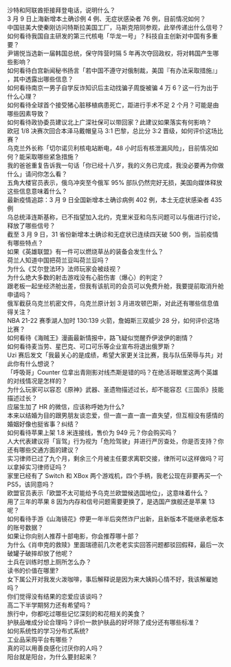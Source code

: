 沙特和阿联酋拒接拜登电话，说明什么？  
3 月 9 日上海新增本土确诊例 4 例、无症状感染者 76 例，目前情况如何？  
中国驻美大使秦刚访问特斯拉美国工厂，马斯克陪同参观，此举传递出什么信号？  
如何看待我国自主研发的第三代核电「华龙一号」？科技自主创新对中国有多重要？  
尹锡悦当选新一届韩国总统，保守阵营时隔 5 年再次夺回政权，将对韩国产生哪些影响？  
如何看待白宫新闻秘书扬言「若中国不遵守对俄制裁，美国『有办法采取措施』」 ，其中透露出哪些信息？  
如何看待南京一男子自学反诈知识后主动找骗子周旋被骗 4 万 6？这一行为出于什么心理？  
如何看待全球首个接受猪心脏移植病患死亡，距进行手术不足 2 个月？可能是由哪些因素导致？  
如何看待政协委员建议北上广深社保可以带回家？此建议如果落实有何影响？  
欧冠 1/8 决赛次回合本泽马戴帽皇马 3:1 巴黎，总比分 3:2 晋级，如何评价这场比赛？  
乌克兰外长称「切尔诺贝利核电站断电，48 小时后有核泄漏风险」，目前情况如何？能采取哪些紧急措施？  
我的爸爸重复告诉我一句话「你已经十八岁，我的义务已完成，我没必要再为你做什么」请问你怎么看？  
五角大楼官员表示，俄乌冲突至今俄军 95% 部队仍然完好无损，美国向媒体释放这些信息意味着什么？  
最新疫情追踪：3 月 9 日全国新增本土确诊病例 402 例，本土无症状感染者 435 例  
乌总统泽连斯基称，已不指望加入北约，克里米亚和乌东问题可以与俄进行讨论，释放了哪些信号？  
截至 3 月 9 日，31 省份新增本土确诊和无症状已连续四天破 500 例，当前疫情有哪些特点？  
如果《英雄联盟》有一件可以燃烧草丛的装备会发生什么？  
荷兰人知道中国把荷兰豆叫荷兰豆吗？  
为什么《艾尔登法环》法师玩家会被歧视？  
为什么绝大多数的射击游戏没有心脏伤害（爆心）的判定？  
跟老板一起坐经济舱出差，但我有该航司的会员可以免费升舱，我要提前取消升舱申请吗？  
俄军截获乌克兰机密文件，乌克兰原计划 3 月进攻顿巴斯，对此还有哪些信息值得关注？  
NBA 21-22 赛季湖人加时 130:139 火箭，詹姆斯三双威少 28 分，如何评价这场比赛？  
如何看待《海贼王》漫画最新情报中，路飞疑似觉醒乔伊波伊的剧情？  
如何看待麦当劳、星巴克、可口可乐等企业宣布将退出俄罗斯？  
Uzi 赛后发文「我最关心的是成绩，希望大家更关注比赛，我与队伍荣辱与共」对此你有什么想说？  
「呼吸哥」Counter 位拿出青刚影对线杰斯是错的吗？在绝活哥眼里这两个英雄的对线情况是怎样的？  
为什么玩家可以容忍《原神》武器、圣遗物描述过长，却不能容忍《三国杀》技能描述过长？  
应届生加了 HR 的微信，应该称呼她为什么?  
本来以结婚为目的跟男朋友谈恋爱，但一直一直一直一直失望，但互相没有感情的婚姻好像也挺省事？纠结？  
如何看待苹果上架 1.8 米连接线，售价为 949 元？你会购买吗？  
人大代表建议将「盲驾」行为视为「危险驾驶」并进行严厉查处，你是否支持？你还有哪些交通方面的建议？  
实习律师已过了九个月，剩余三个月被主任要求离职交接，律所可以这样做吗？可以拿掉实习律师证吗？  
家里已经有了 Switch 和 XBox 两个游戏机，四个手柄，我老公现在非要再买一个 PS5，该同意吗？  
欧盟官员表示「欧盟不太可能给予乌克兰欧盟候选国地位」，这意味着什么？  
用了三年的苹果 8 因为内存和信号问题需要更换了，是选国产旗舰还是苹果 13 呢？  
如何看待手游《山海镜花》停更一年半后突然诈尸出新，且新版本不能继承老版本的账号数据？  
如果让你向别人推荐十部电影，你会推荐哪十部？  
为什么《肖申克的救赎》里面瑞德前几次老老实实回答问题都驳回假释，最后一次破罐子破摔却放了他呢？  
士兵在训练时想上厕所怎么办？  
读书的价值在哪里?  
女下属公开对我发火泼咖啡，事后解释说是因为来大姨妈心情不好，我该解雇她吗？  
你们觉得没有结果的恋爱应该谈吗？  
高二下半学期努力还有希望吗？  
旅行中，你都吃过哪些记忆深刻的和花相关的美食？  
护肤品唯成分论合理吗？评价一款护肤品的好坏除了成分还有哪些标准？  
如何系统性的学习分布式系统?  
工业品采购平台有哪些？  
真的可以用善良感化讨厌你的人吗？  
阳台就是阳台，为什么要封起来？  
